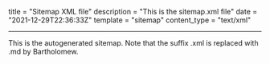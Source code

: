 title = "Sitemap XML file"
description = "This is the sitemap.xml file"
date = "2021-12-29T22:36:33Z"
template = "sitemap"
content_type = "text/xml"

---

This is the autogenerated sitemap. Note that the suffix .xml is replaced with .md by Bartholomew.